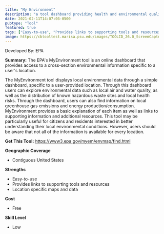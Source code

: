 ```yaml
---
title: "My Environment"
description: "a tool dashboard providing health and environmental quality assessments for the chosen locality"
date: 2021-02-11T14:07:03-0500
pubtype: "Tool"
featured: true
tags: ["Easy-to-use", "Provides links to supporting tools and resources", "Location specific maps and data"]
image: https://cbtooltest.marisa.psu.edu/images/TOOLID_26.0_ScreenCapture-1.png
---
```

Developed By: EPA

**Summary:** The EPA's MyEnvironment tool is an online dashboard that provides access to a cross-section environmental information specific to a user's location. 

The MyEnvironment tool displays local environmental data through a simple dashboard, specific to a user-provided location. Through this dashboard users can explore environmental data such as local air and water quality, as well as the distribution of known hazardous waste sites and local health risks. Through the dashboard, users can also find information on local greenhouse gas emissions and energy production/consumption. MyEnvironment provides a basic explanation of each item as well as links to supporting information and additional resources. This tool may be particularly useful for citizens and residents interested in better understanding their local environmental conditions. However, users should be aware that not all of the information is available for every location. 



__**Get This Tool:**__ https://www3.epa.gov/myem/envmap/find.html

__**Geographic Coverage**__
- Contiguous United States

__**Strengths**__
-  Easy-to-use
-   Provides links to supporting tools and resources
-   Location specific maps and data

__**Cost**__
- Free

__**Skill Level**__
- Low
